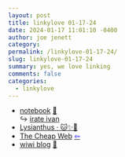 ```yaml
---
layout: post
title: linkylove 01-17-24
date: 2024-01-17 11:01:10 -0400
author: joe jenett
category: 
permalink: /linkylove-01-17-24/
slug: linkylove-01-17-24
summary: yes, we love linking
comments: false
categories:
  - linkylove
---
```

<ul class="linkylove">
	<li><a title="From Jason" href="https://www.fromjason.xyz/p/notebook/">notebook</a> <a href="https://pinboard.in/u:pmigdal">📌</a><br>&#8618; <a title="irate ivan" href="https://www.fromjason.xyz/p/stories/s/oddities/irate-ivan/">irate ivan</a></li>
	<li><a title="Lysianthus" href="https://lysianth.us/">Lysianthus · 🐱✨🎉</a></li>
	<li><a title="The Cheap Web" href="https://potato.cheap/">The Cheap Web</a>  <a title="source" href="https://diagram.website/"><span style="color:blue;">&#8678;</span></a></li>
	<li><a title="Whiona" href="https://whiona.weblog.lol/">wiwi blog</a> <a href="https://pinboard.in/u:ftofani">📌</a></li>
</ul>
<a style="display:none;" href="https://brid.gy/publish/mastodon"><small>(cross-posted to mastodon)</small></a>